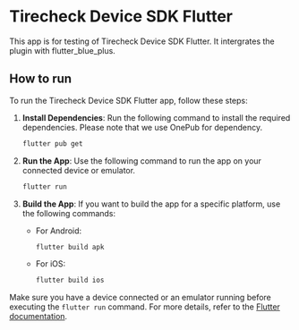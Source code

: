# Tirecheck Device SDK Flutter

This app is for testing of Tirecheck Device SDK Flutter.
It intergrates the plugin with flutter_blue_plus.

## How to run

To run the Tirecheck Device SDK Flutter app, follow these steps:


1. **Install Dependencies**: Run the following command to install the required dependencies. Please note that we use OnePub for dependency.

    ```sh
    flutter pub get
    ```

2. **Run the App**: Use the following command to run the app on your connected device or emulator.

    ```sh
    flutter run
    ```

3. **Build the App**: If you want to build the app for a specific platform, use the following commands:

    - For Android:

        ```sh
        flutter build apk
        ```

    - For iOS:

        ```sh
        flutter build ios
        ```

Make sure you have a device connected or an emulator running before executing the `flutter run` command. For more details, refer to the [Flutter documentation](https://flutter.dev/docs/get-started/test-drive).
